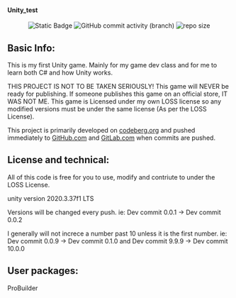 #### Unity_test

<p align="center">
  <img alt="Static Badge" src="https://img.shields.io/badge/License-LOSS-green">
  <img alt="GitHub commit activity (branch)" src="https://img.shields.io/github/commit-activity/t/firebadnofire/unity_test">
  <img alt="repo size" src="https://img.shields.io/github/repo-size/firebadnofire/unity_test">
</p>

## Basic Info:
This is my first Unity game. Mainly for my game dev class and for me to learn both C# and how Unity works.

THIS PROJECT IS NOT TO BE TAKEN SERIOUSLY! This game will NEVER be ready for publishing. If someone publishes this game on an official store, IT WAS NOT ME. This game is Licensed under my own LOSS license so any modified versions must be under the same license (As per the LOSS License). 

This project is primarily developed on [codeberg.org](https://codeberg.org/firebadnofire/unity_test) and pushed immediately to [GitHub.com](https://github.com/firebadnofire/unity_test) and [GitLab.com](https://gitlab.com/firebadnofire/unity_test) when commits are pushed.

## License and technical:
All of this code is free for you to use, modify and contriute to under the LOSS License.

unity version 2020.3.37f1 LTS

Versions will be changed every push. ie: Dev commit 0.0.1 -> Dev commit 0.0.2

I generally will not increce a number past 10 unless it is the first number. ie: Dev commit 0.0.9 -> Dev commit 0.1.0 and Dev commit 9.9.9 -> Dev commit 10.0.0

## User packages:
ProBuilder
